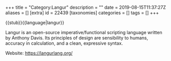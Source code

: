+++
title = "Category:Langur"
description = ""
date = 2019-08-15T11:37:27Z
aliases = []
[extra]
id = 22439
[taxonomies]
categories = []
tags = []
+++

{{stub}}{{language|langur}}

Langur is an open-source imperative/functional scripting language written by Anthony Davis. Its principles of design are sensibility to humans, accuracy in calculation, and a clean, expressive syntax.

Website: https://langurlang.org/
